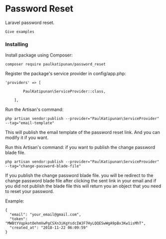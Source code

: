 # Password Reset

Laravel password reset.

```
Give examples
```

### Installing

Install package using Composer:

```
composer require paulkatipunan/password_reset
```

Register the package's service provider in config/app.php:

```
'providers' => [

        PaulKatipunan\ServiceProvider::class,
        
    ],
```

Run the Artisan's command:

```
php artisan vendor:publish --provider="PaulKatipunan\ServiceProvider" --tag="email-template"

```
This will publish the email template of the password reset link. And you can modify it if you want.


Run this Artisan's command: if you want to publish the change password blade file.

```
php artisan vendor:publish --provider="PaulKatipunan\ServiceProvider" --tag="change-password-blade-file"

```
If you publish the change password blade file. you will be redirect to the change password blade file after clicking the sent link in your email and if you did not publish the blade file this will return you an object that you need to reset your password.

Example:
```
{
  "email": "your_email@gmail.com",
  "token": "MWBtYVqpkotOehmVwPgCSXn3iKgYsdcIWJF7HyLQQESwWgA9pBx3Kw1isMhT",
  "created_at": "2018-11-22 06:09:59"
}

```



